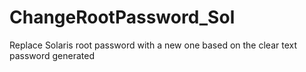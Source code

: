 # ChangeRootPassword_Sol
Replace Solaris root password with a new one based on the clear text password generated
